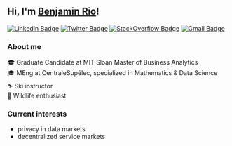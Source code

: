## Hi, I'm [Benjamin Rio](https://github.com/benjamrio/)!
[![Linkedin Badge](https://img.shields.io/badge/LinkedIn-0077B5?style=for-the-badge&logo=linkedin&logoColor=white)](https://www.linkedin.com/in/benjamin-rio-3884b5166/)
[![Twitter Badge](https://img.shields.io/badge/Twitter-1DA1F2?style=for-the-badge&logo=twitter&logoColor=white)](https://twitter.com/KeyzTheDev)
[![StackOverflow Badge](https://img.shields.io/badge/Stack_Overflow-FE7A16?style=for-the-badge&logo=stack-overflow&logoColor=white)](https://stackoverflow.com/users/15190888/benjamin-rio)
[![Gmail Badge](https://img.shields.io/badge/Gmail-D14836?style=for-the-badge&logo=gmail&logoColor=white)](mailto:benjamin.rio.dev@gmail.com)

### About me
🎓 Graduate Candidate at MIT Sloan Master of Business Analytics<br>
🎓 MEng at CentraleSupélec, specialized in Mathematics & Data Science<br>
⛷️ Ski instructor<br>
🦈 Wildlife enthusiast<br>

### Current interests
* privacy in data markets
* decentralized service markets

<!---
benjamrio/benjamrio is a ✨ special ✨ repository because its `README.md` (this file) appears on your GitHub profile.
You can click the Preview link to take a look at your changes.

![Benjamin's top languages](https://github-readme-stats.vercel.app/api/top-langs/?username=benjamrio&show_icons=true&title_color=f6c32c&icon_color=f6c32c&text_color=9f9f9f&bg_color=151515&count_private=true&layout=compact)
--->
